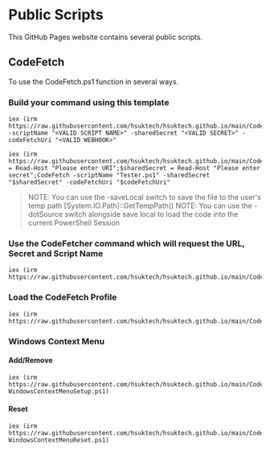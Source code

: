 # Public Scripts
This GitHub Pages website contains several public scripts.

## CodeFetch
To use the CodeFetch.ps1 function in several ways. 

### Build your command using this template

```
iex (irm https://raw.githubusercontent.com/hsuktech/hsuktech.github.io/main/CodeFetch.ps1);CodeFetch -scriptName "<VALID SCRIPT NAME>" -sharedSecret "<VALID SECRET>" -codeFetchUri "<VALID WEBHOOK>"

iex (irm https://raw.githubusercontent.com/hsuktech/hsuktech.github.io/main/CodeFetch.ps1);$codeFetchUri = Read-Host "Please enter URI";$sharedSecret = Read-Host "Please enter secret";CodeFetch -scriptName "Tester.ps1" -sharedSecret "$sharedSecret" -codeFetchUri "$codeFetchUri"
```

> NOTE: You can use the -saveLocal switch to save the file to the user's temp path [System.IO.Path]::GetTempPath()
> NOTE: You can use the -dotSource switch alongside save local to load the code into the current PowerShell Session

### Use the CodeFetcher command which will request the URL, Secret and Script Name

```
iex (irm https://raw.githubusercontent.com/hsuktech/hsuktech.github.io/main/CodeFetcher.ps1)
```

### Load the CodeFetch Profile

```
iex (irm https://raw.githubusercontent.com/hsuktech/hsuktech.github.io/main/CodeFetchPsProfile.ps1)
```

### Windows Context Menu

#### Add/Remove

```
iex (irm https://raw.githubusercontent.com/hsuktech/hsuktech.github.io/main/CodeFetch-WindowsContextMenuSetup.ps1)
```

#### Reset

```
iex (irm https://raw.githubusercontent.com/hsuktech/hsuktech.github.io/main/CodeFetch-WindowsContextMenuReset.ps1)
```


